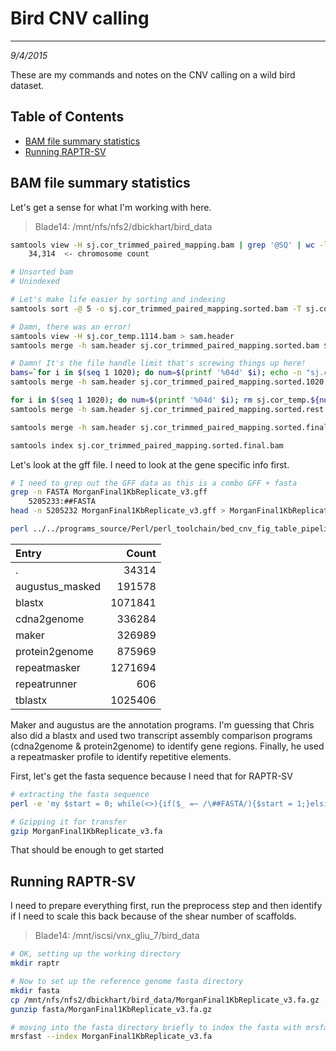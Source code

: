 # Bird CNV calling
---
*9/4/2015*

These are my commands and notes on the CNV calling on a wild bird dataset.

## Table of Contents
* [BAM file summary statistics](#stats)
* [Running RAPTR-SV](#raptr)

<a name="stats"></a>
## BAM file summary statistics

Let's get a sense for what I'm working with here.

> Blade14: /mnt/nfs/nfs2/dbickhart/bird_data

```bash
samtools view -H sj.cor_trimmed_paired_mapping.bam | grep '@SQ' | wc -l
	34,314  <- chromosome count

# Unsorted bam
# Unindexed

# Let's make life easier by sorting and indexing
samtools sort -@ 5 -o sj.cor_trimmed_paired_mapping.sorted.bam -T sj.cor_temp samtools sort -@ 5 -o /mnt/iscsi/vnx_gliu_7/bird_data/sj.cor_trimmed_paired_mapping.sorted.bam -T /mnt/iscsi/vnx_gliu_7/bird_data/sj.cor_temp sj.cor_trimmed_paired_mapping.bam

# Damn, there was an error!
samtools view -H sj.cor_temp.1114.bam > sam.header
samtools merge -h sam.header sj.cor_trimmed_paired_mapping.sorted.bam $bams

# Damn! It's the file handle limit that's screwing things up here!
bams=`for i in $(seq 1 1020); do num=$(printf '%04d' $i); echo -n "sj.cor_temp.${num}.bam "; done; echo`
samtools merge -h sam.header sj.cor_trimmed_paired_mapping.sorted.1020.bam $bams

for i in $(seq 1 1020); do num=$(printf '%04d' $i); rm sj.cor_temp.${num}.bam; done
samtools merge -h sam.header sj.cor_trimmed_paired_mapping.sorted.rest.bam sj.cor_temp.*.bam

samtools merge -h sam.header sj.cor_trimmed_paired_mapping.sorted.final.bam sj.cor_trimmed_paired_mapping.sorted.1020.bam sj.cor_trimmed_paired_mapping.sorted.rest.bam

samtools index sj.cor_trimmed_paired_mapping.sorted.final.bam

```

Let's look at the gff file. I need to look at the gene specific info first.

```bash
# I need to grep out the GFF data as this is a combo GFF + fasta
grep -n FASTA MorganFinal1KbReplicate_v3.gff
	5205233:##FASTA
head -n 5205232 MorganFinal1KbReplicate_v3.gff > MorganFinal1KbReplicate_v3.gff.real.gff

perl ../../programs_source/Perl/perl_toolchain/bed_cnv_fig_table_pipeline/tabFileColumnCounter.pl -e '#' -f MorganFinal1KbReplicate_v3.gff.real.gff -c 1 -m
```

|Entry           |   Count|
|:---------------|-------:|
|.               |   34314|
|augustus_masked |  191578|
|blastx          | 1071841|
|cdna2genome     |  336284|
|maker           |  326989|
|protein2genome  |  875969|
|repeatmasker    | 1271694|
|repeatrunner    |     606|
|tblastx         | 1025406|

Maker and augustus are the annotation programs. I'm guessing that Chris also did a blastx and used two transcript assembly comparison programs (cdna2genome & protein2genome) to identify gene regions. Finally, he used a repeatmasker profile to identify repetitive elements. 

First, let's get the fasta sequence because I need that for RAPTR-SV

```bash
# extracting the fasta sequence
perl -e 'my $start = 0; while(<>){if($_ =~ /\##FASTA/){$start = 1;}elsif($start){print $_;}}' < MorganFinal1KbReplicate_v3.gff > MorganFinal1KbReplicate_v3.fa

# Gzipping it for transfer
gzip MorganFinal1KbReplicate_v3.fa
```
That should be enough to get started

<a name="raptr"></a>
## Running RAPTR-SV

I need to prepare everything first, run the preprocess step and then identify if I need to scale this back because of the shear number of scaffolds.

> Blade14: /mnt/iscsi/vnx_gliu_7/bird_data

```bash
# OK, setting up the working directory
mkdir raptr

# Now to set up the reference genome fasta directory
mkdir fasta
cp /mnt/nfs/nfs2/dbickhart/bird_data/MorganFinal1KbReplicate_v3.fa.gz ./fasta/
gunzip fasta/MorganFinal1KbReplicate_v3.fa.gz

# moving into the fasta directory briefly to index the fasta with mrsfast
mrsfast --index MorganFinal1KbReplicate_v3.fa
```
